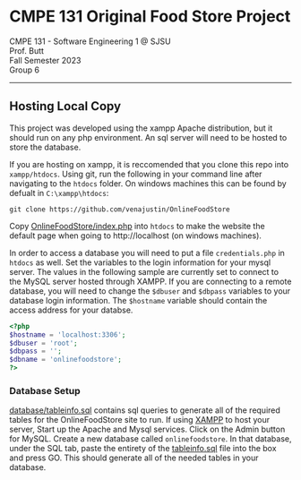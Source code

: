 # CMPE 131 Original Food Store Project

 CMPE 131 - Software Engineering 1 @ SJSU  
 Prof. Butt                               
 Fall Semester 2023                       
 Group 6                                   

---

## Hosting Local Copy
This project was developed using the xampp Apache distribution, but it should run on any php environment. An sql server will need to be hosted to store the database.

If you are hosting on xampp, it is reccomended that you clone this repo into `xampp/htdocs`. Using git, run the following in your command line after navigating to the `htdocs` folder. On windows machines this can be found by defualt in `C:\xampp\htdocs`:
```
git clone https://github.com/venajustin/OnlineFoodStore
```

Copy [OnlineFoodStore/index.php](./index.php) into `htdocs` to make the website the default page when going to http://localhost (on windows machines).

In order to access a database you will need to put a file `credentials.php` in `htdocs` as well. Set the variables to the login information for your mysql server. The values in the following sample are currently set to connect to the MySQL server hosted through XAMPP. If you are connecting to a remote database, you will need to change the `$dbuser` and `$dbpass` variables to your database login information. The `$hostname` variable should contain the access address for your databse.
```php credentials.php
<?php
$hostname = 'localhost:3306';
$dbuser = 'root';
$dbpass = '';
$dbname = 'onlinefoodstore';
?>
```



### Database Setup
[database/tableinfo.sql](./database/tableinfo.sql) contains sql queries to generate all of the required tables for the OnlineFoodStore site to run. 
If using [XAMPP](https://www.apachefriends.org/) to host your server, Start up the Apache and Mysql services. Click on the Admin button for MySQL. Create a new database called `onlinefoodstore`. In that database, under the SQL tab, paste the entirety of the [tableinfo.sql](./database/tableinfo.sql) file into the box and press GO. This should generate all of the needed tables in your database.

